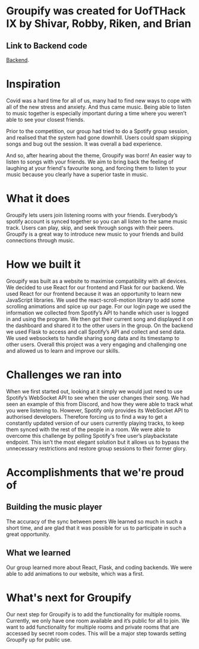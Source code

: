 # Groupify was created for UofTHack IX by Shivar, Robby, Riken, and Brian
## Link to Backend code
[Backend](https://github.com/Shivar-J/Groupify/tree/Backend).

# Inspiration
Covid was a hard time for all of us, many had to find new ways to cope with all of the new stress and anxiety. And thus came music. Being able to listen to music together is especially important during a time where you weren’t able to see your closest friends. 

Prior to the competition, our group had tried to do a Spotify group session, and realised that the system had gone downhill. Users could spam skipping songs and bug out the session. It was overall a bad experience. 

And so, after hearing about the theme, Groupify was born! An easier way to listen to songs with your friends. We aim to bring back the feeling of laughing at your friend's favourite song, and forcing them to listen to your music because you clearly have a superior taste in music.

# What it does

Groupify lets users join listening rooms with your friends. Everybody’s spotify account is synced together so you can all listen to the same music track. Users can play, skip, and seek through songs with their peers. Groupify is a great way to introduce new music to your friends and build connections through music. 

# How we built it

Groupify was built as a website to maximise compatibility with all devices. We decided to use React for our frontend and Flask for our backend. We used React for our frontend because it was an opportunity to learn new JavaScript libraries. We used the react-scroll-motion library to add some scrolling animations and spice up our page. For our login page we used the information we collected from Spotify’s API to handle which user is logged in and using the program. We then got their current song and displayed it on the dashboard and shared it to the other users in the group. On the backend we used Flask to access and call Spotify’s API and collect and send data. We used websockets to handle sharing song data and its timestamp to other users. Overall this project was a very engaging and challenging one and allowed us to learn and improve our skills.

# Challenges we ran into

When we first started out, looking at it simply we would just need to use Spotify’s WebSocket API to see when the user changes their song. We had seen an example of this from Discord, and how they were able to track what you were listening to. However, Spotify only provides its WebSocket API to authorised developers. Therefore forcing us to find a way to get a constantly updated version of our users currently playing tracks, to keep them synced with the rest of the people in a room. We were able to overcome this challenge by polling Spotify's free user’s playbackstate endpoint. This isn’t the most elegant solution but it allows us to bypass the unnecessary restrictions and restore group sessions to their former glory. 

# Accomplishments that we're proud of

## Building the music player
The accuracy of the sync between peers
We learned so much in such a short time, and are glad that it was possible for us to participate in such a great opportunity. 

## What we learned
Our group learned more about React, Flask, and coding backends. We were able to add animations to our website, which was a first. 

# What's next for Groupify
Our next step for Groupify is to add the functionality for multiple rooms. Currently, we only have one room available and it’s public for all to join. We want to add functionality for multiple rooms and private rooms that are accessed by secret room codes. This will be a major step towards setting Groupify up for public use. 

